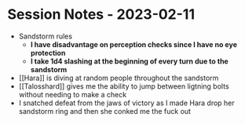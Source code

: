 # Session Notes - 2023-02-11

* Sandstorm rules
  * **I have disadvantage on perception checks since I have no eye protection**
  * **I take 1d4 slashing at the beginning of every turn due to the sandstorm**
* [[Hara]] is diving at random people throughout the sandstorm
* [[Talosshard]] gives me the ability to jump between ligtning bolts without needing to make a check
* I snatched defeat from the jaws of victory as I made Hara drop her sandstorm ring and then she conked me the fuck out